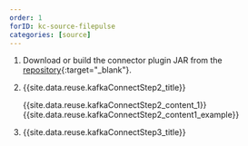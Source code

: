 ```yaml
---
order: 1
forID: kc-source-filepulse
categories: [source]
---
```


1. Download or build the connector plugin JAR from the [repository](https://github.com/streamthoughts/kafka-connect-file-pulse){:target="_blank"}.
2. {{site.data.reuse.kafkaConnectStep2_title}}

   {{site.data.reuse.kafkaConnectStep2_content_1}}
   {{site.data.reuse.kafkaConnectStep2_content1_example}}
3. {{site.data.reuse.kafkaConnectStep3_title}}

